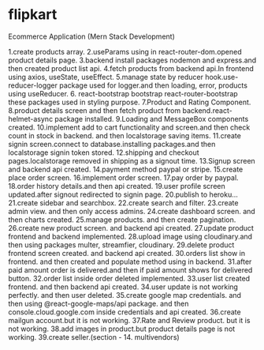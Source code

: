 # flipkart

Ecommerce Application (Mern Stack Development)

1.create products array.
2.useParams using in react-router-dom.opened product details page.
3.backend install packages nodemon and express.and then created product list api.
4.fetch products from backend api.In frontend using axios, useState, useEffect.
5.manage state by reducer hook.use-reducer-logger package used for logger.and then loading, error, products using useReducer. 6. react-bootstrap bootstrap react-router-bootstrap these packages used in styling purpose.
7.Product and Rating Component.
8.product details screen and then fetch product from backend.react-helmet-async package installed.
9.Loading and MessageBox components created.
10.implement add to cart functionality and screen.and then check count in stock in backend. and then localstorage saving items.
11.create signin screen.connect to database.installing packages.and then localstorage signin token stored.
12.shipping and checkout pages.localstorage removed in shipping as a signout time.
13.Signup screen and backend api created.
14.payment method paypal or stripe.
15.create place order screen.
16.implement order screen.
17.pay order by paypal.
18.order history details.and then api created.
19.user profile screen updated.after signout redirected to signin page.
20.publish to heroku...
21.create sidebar and searchbox.
22.create search and filter.
23.create admin view. and then only access admins.
24.create dashboard screen. and then charts created.
25.manage products. and then create pagination.
26.create new product screen. and backend api created.
27.update product frontend and backend implemented.
28.upload image using cloudinary.and then using packages multer, streamfier, cloudinary.
29.delete product frontend screen created. and backend api created.
30.orders list show in frontend. and then created and populate method using in backend.
31.after paid amount order is delivered.and then if paid amount shows for delivered button.
32.order list inside order deleted implemented.
33.user list created frontend. and then backend api created.
34.user update is not working perfectly. and then user deleted.
35.create google map credentials. and then using @react-google-maps/api package. and then console.cloud.google.com inside credentials and api created.
36.create mailgun account.but it is not working.
37.Rate and Review product. but it is not working.
38.add images in product.but product details page is not working.
39.create seller.(section - 14. multivendors)
